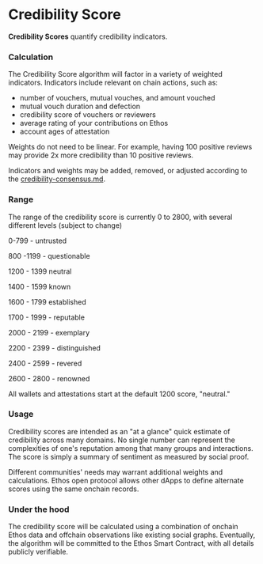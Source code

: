 # Credibility Score

**Credibility Scores** quantify credibility indicators.

### Calculation

The Credibility Score algorithm will factor in a variety of weighted indicators. Indicators include relevant on chain actions, such as:

* number of vouchers, mutual vouches, and amount vouched
* mutual vouch duration and defection&#x20;
* credibility score of vouchers or reviewers
* average rating of your contributions on Ethos
* account ages of attestation

Weights do not need to be linear. For example, having 100 positive reviews may provide 2x more credibility than 10 positive reviews.&#x20;

Indicators and weights may be added, removed, or adjusted according to the [credibility-consensus.md](../governance/credibility-consensus.md "mention").

### Range

The range of the credibility score is currently 0 to 2800, with several different levels (subject to change)

0-799 - untrusted

800 -1199 - questionable

1200 - 1399 neutral

1400 - 1599 known 

1600 - 1799 established

1700 - 1999 - reputable

2000 - 2199 - exemplary 

2200 - 2399 - distinguished

2400 - 2599 - revered 

2600 - 2800 - renowned 

All wallets and attestations start at the default 1200 score, "neutral."

### Usage

Credibility scores are intended as an "at a glance" quick estimate of credibility across many domains. No single number can represent the complexities of one's reputation among that many groups and interactions. The score is simply a summary of sentiment as measured by social proof.

Different communities' needs may warrant additional weights and calculations. Ethos open protocol allows other dApps to define alternate scores using the same onchain records.

### Under the hood

The credibility score will be calculated using a combination of onchain Ethos data and offchain observations like existing social graphs. Eventually, the algorithm will be committed to the Ethos Smart Contract, with all details publicly verifiable.&#x20;
